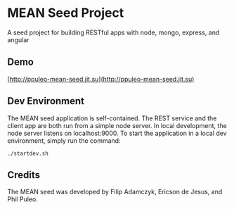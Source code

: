 # MEAN Seed Project

A seed project for building RESTful apps with node, mongo, express, and angular

## Demo
[http://ppuleo-mean-seed.jit.su](http://ppuleo-mean-seed.jit.su)

## Dev Environment
The MEAN seed application is self-contained. The REST service and the client app are both run from a simple node server. In local development, the node server listens on localhost:9000. To start the application in a local dev environment, simply run the command:

    ./startdev.sh

## Credits
The MEAN seed was developed by Filip Adamczyk, Ericson de Jesus, and Phil Puleo.